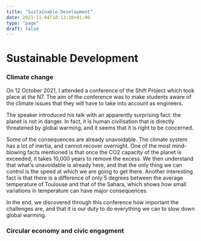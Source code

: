 ```yaml
---
title: "Sustainable Development"
date: 2021-11-04T18:13:10+01:00
type: "page"
draft: false
---
```


# Sustainable Development

### Climate change

On 12 October 2021, I attended a conference of the Shift Project which took place at the N7. The aim of the conference was to make students aware of the climate issues that they will have to take into account as engineers.

The speaker introduced his talk with an apparently surprising fact: the planet is not in danger. In fact, it is human civilisation that is directly threatened by global warming, and it seems that it is right to be concerned. 

Some of the consequences are already unavoidable. The climate system has a lot of inertia, and cannot recover overnight. One of the most mind-blowing facts mentioned is that once the CO2 capacity of the planet is exceeded, it takes 10,000 years to remove the excess. We then understand that what's unavoidable is already here, and that the only thing we can control is the speed at which we are going to get there. Another interesting fact is that there is a difference of only 5 degrees between the average temperature of Toulouse and that of the Sahara, which shows how small variations in temperature can have major consequences.

In the end, we discovered through this conference how important the challenges are, and that it is our duty to do everything we can to slow down global warming.


### Circular economy and civic engagment

